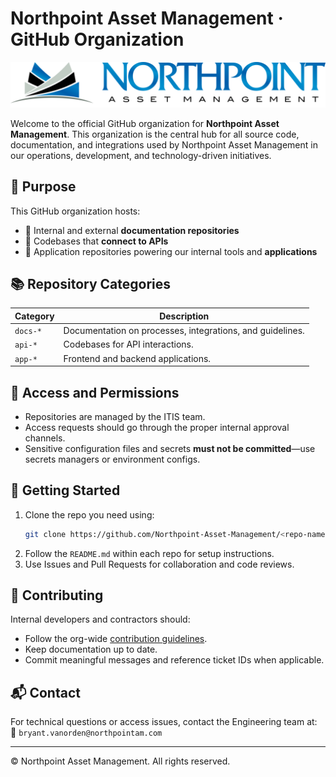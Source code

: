 # Northpoint Asset Management · GitHub Organization

![Northpoint Asset Management Logo](icon/northpoint.png)


Welcome to the official GitHub organization for **Northpoint Asset Management**. This organization is the central hub for all source code, documentation, and integrations used by Northpoint Asset Management in our operations, development, and technology-driven initiatives.

## 📁 Purpose

This GitHub organization hosts:
- 🧾 Internal and external **documentation repositories**
- 🔌 Codebases that **connect to APIs** 
- 📱 Application repositories powering our internal tools and **applications**

## 📚 Repository Categories

| Category           | Description |
|--------------------|-------------|
| `docs-*`           | Documentation on processes, integrations, and guidelines. |
| `api-*`            | Codebases for API interactions. |
| `app-*`            | Frontend and backend applications. |


## 🔐 Access and Permissions

- Repositories are managed by the ITIS team.
- Access requests should go through the proper internal approval channels.
- Sensitive configuration files and secrets **must not be committed**—use secrets managers or environment configs.

## 🚀 Getting Started

1. Clone the repo you need using:
   ```bash
   git clone https://github.com/Northpoint-Asset-Management/<repo-name>.git
   ```
2. Follow the `README.md` within each repo for setup instructions.
3. Use Issues and Pull Requests for collaboration and code reviews.


## 🤝 Contributing

Internal developers and contractors should:
- Follow the org-wide [contribution guidelines](CONTRIBUTING.md).
- Keep documentation up to date.
- Commit meaningful messages and reference ticket IDs when applicable.

## 📬 Contact

For technical questions or access issues, contact the Engineering team at:  
📧 `bryant.vanorden@northpointam.com`

---

© Northpoint Asset Management. All rights reserved.
